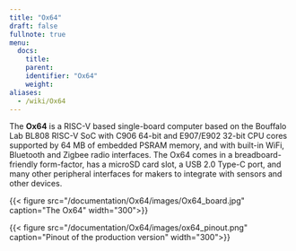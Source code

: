 ```yaml
---
title: "Ox64"
draft: false
fullnote: true
menu:
  docs:
    title:
    parent:
    identifier: "Ox64"
    weight:
aliases:
  - /wiki/Ox64
---
```


The **Ox64** is a RISC-V based single-board computer based on the Bouffalo Lab BL808 RISC-V SoC with C906 64-bit and E907/E902 32-bit CPU cores supported by 64 MB of embedded PSRAM memory, and with built-in WiFi, Bluetooth and Zigbee radio interfaces. The Ox64 comes in a breadboard-friendly form-factor, has a microSD card slot, a USB 2.0 Type-C port, and many other peripheral interfaces for makers to integrate with sensors and other devices.

{{< figure src="/documentation/Ox64/images/Ox64_board.jpg" caption="The Ox64" width="300">}}

{{< figure src="/documentation/Ox64/images/ox64_pinout.png" caption="Pinout of the production version" width="300">}}

